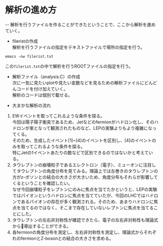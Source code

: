 # 解析の進め方  
-- 解析を行うファイルを作ることができたということで、ここから解析を進めていく。  

* fileristの作成  
解析を行うファイルの指定をテキストファイルで場所の指定を行う。  
```php:c++  
emacs -nw filerist.txt  
```  
この`filerist.txt`の中で解析を行うROOTファイルの指定を行う。  

* 解析ファイル（analysis.C）の作成  
次に一気に見たいplotや見たい変数などを見るための解析ファイルにどんどんコードを付け加えていく。  
解析のコードは個別で載せる。  

* 大まかな解析の流れ  
1. EWイベントを取ってこれるような条件を探る。  
   今回は陽子陽子衝突であるため、Jetなどのfermionがハドロン化し、そのハドロンが束となって観測されたものなど、LEPの実験よりもより複雑になってくる。  
   そのため、生成したイベント[1]~[4]のイベントを区別し、[4]のイベントのみを取ってこれるような条件を探る。  
   特にJetの1イベントあたりの数などで区別できるのではないかと考えている。  
2. タウレプトンの崩壊粒子であるエレクトロン（電子）、ミューオンに注目してタウレプトンの角度分布を見てみる。理論上では左巻きのタウレプトンの方がz-ボソンとの結合の大きさが大きいため、角度分布もそれらが影響してくるということを確認したい。  
   なぜ今回崩壊粒子をレプトンにのみに焦点を当てたかというと、LEPの実験ではパイオンというハドロンに焦点を当てていたが、今回のLHCではハドロンであるパイオンの存在が多く観測される。そのため、あまりハドロンに焦点を当てるのではなく、そこまで存在していないレプトンに焦点を当てることにした。  
3. タウレプトンの左右非対称性が確認できたら、電子の左右非対称性も理論式から導出することができる。  
4. 各fermionの角度分布を測定し、左右非対称性を測定し、理論式からそれぞれのfermionとZ-bosonとの結合の大きさを求める。  
